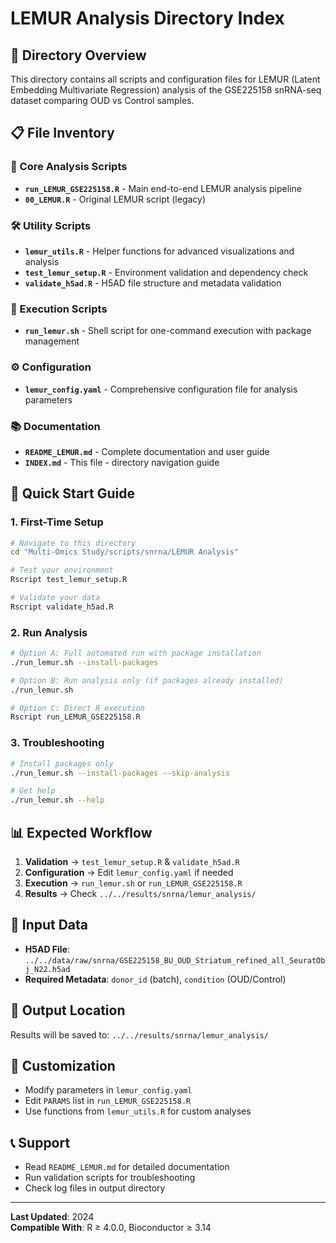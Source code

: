 # LEMUR Analysis Directory Index

## 📁 Directory Overview
This directory contains all scripts and configuration files for LEMUR (Latent Embedding Multivariate Regression) analysis of the GSE225158 snRNA-seq dataset comparing OUD vs Control samples.

## 📋 File Inventory

### 🎯 Core Analysis Scripts
- **`run_LEMUR_GSE225158.R`** - Main end-to-end LEMUR analysis pipeline
- **`00_LEMUR.R`** - Original LEMUR script (legacy)

### 🛠️ Utility Scripts
- **`lemur_utils.R`** - Helper functions for advanced visualizations and analysis
- **`test_lemur_setup.R`** - Environment validation and dependency check
- **`validate_h5ad.R`** - H5AD file structure and metadata validation

### 🚀 Execution Scripts
- **`run_lemur.sh`** - Shell script for one-command execution with package management

### ⚙️ Configuration
- **`lemur_config.yaml`** - Comprehensive configuration file for analysis parameters

### 📚 Documentation
- **`README_LEMUR.md`** - Complete documentation and user guide
- **`INDEX.md`** - This file - directory navigation guide

## 🚀 Quick Start Guide

### 1. First-Time Setup
```bash
# Navigate to this directory
cd "Multi-Omics Study/scripts/snrna/LEMUR Analysis"

# Test your environment
Rscript test_lemur_setup.R

# Validate your data
Rscript validate_h5ad.R
```

### 2. Run Analysis
```bash
# Option A: Full automated run with package installation
./run_lemur.sh --install-packages

# Option B: Run analysis only (if packages already installed)
./run_lemur.sh

# Option C: Direct R execution
Rscript run_LEMUR_GSE225158.R
```

### 3. Troubleshooting
```bash
# Install packages only
./run_lemur.sh --install-packages --skip-analysis

# Get help
./run_lemur.sh --help
```

## 📊 Expected Workflow

1. **Validation** → `test_lemur_setup.R` & `validate_h5ad.R`
2. **Configuration** → Edit `lemur_config.yaml` if needed
3. **Execution** → `run_lemur.sh` or `run_LEMUR_GSE225158.R`
4. **Results** → Check `../../results/snrna/lemur_analysis/`

## 📁 Input Data
- **H5AD File**: `../../data/raw/snrna/GSE225158_BU_OUD_Striatum_refined_all_SeuratObj_N22.h5ad`
- **Required Metadata**: `donor_id` (batch), `condition` (OUD/Control)

## 📂 Output Location
Results will be saved to: `../../results/snrna/lemur_analysis/`

## 🔧 Customization
- Modify parameters in `lemur_config.yaml`
- Edit `PARAMS` list in `run_LEMUR_GSE225158.R`
- Use functions from `lemur_utils.R` for custom analyses

## 📞 Support
- Read `README_LEMUR.md` for detailed documentation
- Run validation scripts for troubleshooting
- Check log files in output directory

---
**Last Updated**: 2024  
**Compatible With**: R ≥ 4.0.0, Bioconductor ≥ 3.14